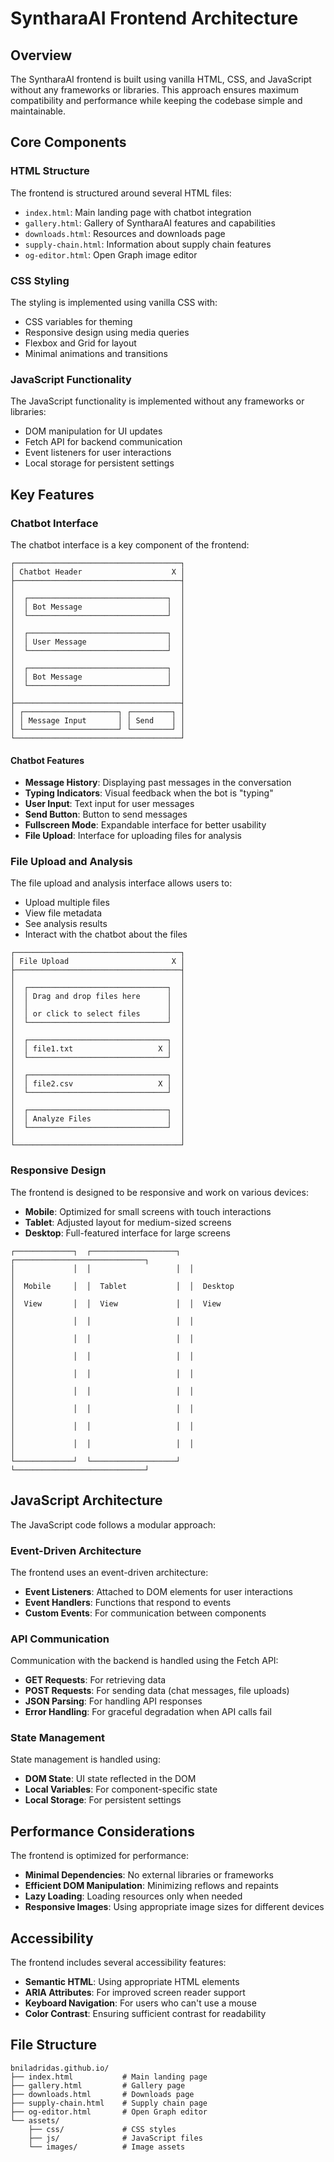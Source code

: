 # SyntharaAI Frontend Architecture

## Overview

The SyntharaAI frontend is built using vanilla HTML, CSS, and JavaScript without any frameworks or libraries. This approach ensures maximum compatibility and performance while keeping the codebase simple and maintainable.

## Core Components

### HTML Structure

The frontend is structured around several HTML files:

- `index.html`: Main landing page with chatbot integration
- `gallery.html`: Gallery of SyntharaAI features and capabilities
- `downloads.html`: Resources and downloads page
- `supply-chain.html`: Information about supply chain features
- `og-editor.html`: Open Graph image editor

### CSS Styling

The styling is implemented using vanilla CSS with:

- CSS variables for theming
- Responsive design using media queries
- Flexbox and Grid for layout
- Minimal animations and transitions

### JavaScript Functionality

The JavaScript functionality is implemented without any frameworks or libraries:

- DOM manipulation for UI updates
- Fetch API for backend communication
- Event listeners for user interactions
- Local storage for persistent settings

## Key Features

### Chatbot Interface

The chatbot interface is a key component of the frontend:

```
┌─────────────────────────────────────┐
│ Chatbot Header                    X │
├─────────────────────────────────────┤
│                                     │
│  ┌───────────────────────────────┐  │
│  │ Bot Message                   │  │
│  └───────────────────────────────┘  │
│                                     │
│  ┌───────────────────────────────┐  │
│  │ User Message                  │  │
│  └───────────────────────────────┘  │
│                                     │
│  ┌───────────────────────────────┐  │
│  │ Bot Message                   │  │
│  └───────────────────────────────┘  │
│                                     │
├─────────────────────────────────────┤
│ ┌─────────────────────┐ ┌─────────┐ │
│ │ Message Input       │ │ Send    │ │
│ └─────────────────────┘ └─────────┘ │
└─────────────────────────────────────┘
```

#### Chatbot Features

- **Message History**: Displaying past messages in the conversation
- **Typing Indicators**: Visual feedback when the bot is "typing"
- **User Input**: Text input for user messages
- **Send Button**: Button to send messages
- **Fullscreen Mode**: Expandable interface for better usability
- **File Upload**: Interface for uploading files for analysis

### File Upload and Analysis

The file upload and analysis interface allows users to:

- Upload multiple files
- View file metadata
- See analysis results
- Interact with the chatbot about the files

```
┌─────────────────────────────────────┐
│ File Upload                       X │
├─────────────────────────────────────┤
│                                     │
│  ┌───────────────────────────────┐  │
│  │ Drag and drop files here      │  │
│  │                               │  │
│  │ or click to select files      │  │
│  └───────────────────────────────┘  │
│                                     │
│  ┌───────────────────────────────┐  │
│  │ file1.txt                   X │  │
│  └───────────────────────────────┘  │
│                                     │
│  ┌───────────────────────────────┐  │
│  │ file2.csv                   X │  │
│  └───────────────────────────────┘  │
│                                     │
│  ┌───────────────────────────────┐  │
│  │ Analyze Files                 │  │
│  └───────────────────────────────┘  │
│                                     │
└─────────────────────────────────────┘
```

### Responsive Design

The frontend is designed to be responsive and work on various devices:

- **Mobile**: Optimized for small screens with touch interactions
- **Tablet**: Adjusted layout for medium-sized screens
- **Desktop**: Full-featured interface for large screens

```
┌─────────────┐  ┌───────────────────┐  ┌─────────────────────────────┐
│             │  │                   │  │                             │
│  Mobile     │  │  Tablet           │  │  Desktop                    │
│  View       │  │  View             │  │  View                       │
│             │  │                   │  │                             │
│             │  │                   │  │                             │
│             │  │                   │  │                             │
│             │  │                   │  │                             │
│             │  │                   │  │                             │
│             │  │                   │  │                             │
│             │  │                   │  │                             │
│             │  │                   │  │                             │
└─────────────┘  └───────────────────┘  └─────────────────────────────┘
```

## JavaScript Architecture

The JavaScript code follows a modular approach:

### Event-Driven Architecture

The frontend uses an event-driven architecture:

- **Event Listeners**: Attached to DOM elements for user interactions
- **Event Handlers**: Functions that respond to events
- **Custom Events**: For communication between components

### API Communication

Communication with the backend is handled using the Fetch API:

- **GET Requests**: For retrieving data
- **POST Requests**: For sending data (chat messages, file uploads)
- **JSON Parsing**: For handling API responses
- **Error Handling**: For graceful degradation when API calls fail

### State Management

State management is handled using:

- **DOM State**: UI state reflected in the DOM
- **Local Variables**: For component-specific state
- **Local Storage**: For persistent settings

## Performance Considerations

The frontend is optimized for performance:

- **Minimal Dependencies**: No external libraries or frameworks
- **Efficient DOM Manipulation**: Minimizing reflows and repaints
- **Lazy Loading**: Loading resources only when needed
- **Responsive Images**: Using appropriate image sizes for different devices

## Accessibility

The frontend includes several accessibility features:

- **Semantic HTML**: Using appropriate HTML elements
- **ARIA Attributes**: For improved screen reader support
- **Keyboard Navigation**: For users who can't use a mouse
- **Color Contrast**: Ensuring sufficient contrast for readability

## File Structure

```
bniladridas.github.io/
├── index.html           # Main landing page
├── gallery.html         # Gallery page
├── downloads.html       # Downloads page
├── supply-chain.html    # Supply chain page
├── og-editor.html       # Open Graph editor
└── assets/
    ├── css/             # CSS styles
    ├── js/              # JavaScript files
    └── images/          # Image assets
```
